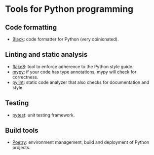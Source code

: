 # Tools for Python programming


## Code formatting

* [Black](https://github.com/psf/black): code formatter for Python (very
  opinionated).


## Linting and static analysis

* [flake8](https://flake8.pycqa.org/en/latest/): tool to enforce adherence
  to the Python style guide.
* [mypy](https://mypy-lang.org/): if your code has type annotations, mypy
  will check for correctness.
* [pylint](https://github.com/pylint-dev/pylint): static code analyzer that
  also checks for documentation and style.


## Testing

* [pytest](https://docs.pytest.org/): unit testing framework.


## Build tools

* [Poetry](https://python-poetry.org/): environment management, build and
  deployment of Python projects.
